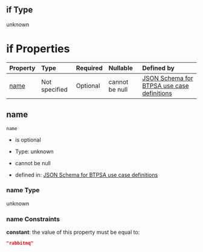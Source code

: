 ## if Type

unknown

# if Properties

| Property      | Type          | Required | Nullable       | Defined by                                                                                                                                                                                                        |
| :------------ | :------------ | :------- | :------------- | :---------------------------------------------------------------------------------------------------------------------------------------------------------------------------------------------------------------- |
| [name](#name) | Not specified | Optional | cannot be null | [JSON Schema for BTPSA use case definitions](btpsa-usecase-properties-services-items-allof-1-then-allof-91-if-properties-name.md "undefined#/properties/services/items/allOf/1/then/allOf/91/if/properties/name") |

## name



`name`

*   is optional

*   Type: unknown

*   cannot be null

*   defined in: [JSON Schema for BTPSA use case definitions](btpsa-usecase-properties-services-items-allof-1-then-allof-91-if-properties-name.md "undefined#/properties/services/items/allOf/1/then/allOf/91/if/properties/name")

### name Type

unknown

### name Constraints

**constant**: the value of this property must be equal to:

```json
"rabbitmq"
```
